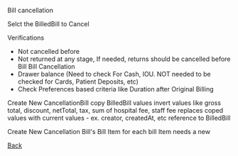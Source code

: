 Bill cancellation

Selct the BilledBill to Cancel

Verifications
* Not cancelled before
* Not returned at any stage, If needed, returns should be cancelled before Bill Bill Cancellation
* Drawer balance (Need to check For Cash, IOU. NOT needed to be checked for Cards, Patient Deposits, etc)
* Check Preferences based criteria like Duration after Original Billing

Create New CancellationBill
copy BilledBill values
invert values like gross total, discount, netTotal, tax, sum of hospital fee, staff fee
replaces coped values with current values - ex. creator, createdAt, etc
reference to BilledBill

Create New Cancellation Bill's Bill Item
for each bill Item needs a new 



















[Back](https://github.com/hmislk/hmis/wiki/Knowledgebase)